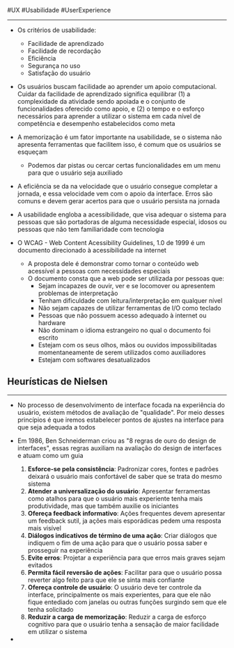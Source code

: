 #UX #Usabilidade #UserExperience

---
- Os critérios de usabilidade:
	- Facilidade de aprendizado
	- Facilidade de recordação
	- Eficiência
	- Segurança no uso
	- Satisfação do usuário
	
- Os usuários buscam facilidade  ao aprender um apoio computacional. Cuidar da facilidade de aprendizado significa equilibrar (1) a complexidade da atividade sendo apoiada e o conjunto de funcionalidades oferecido como apoio, e (2) o tempo e o esforço necessários para aprender a utilizar o sistema em cada nível de competência e desempenho estabelecidos como meta

- A memorização é um fator importante na usabilidade, se o sistema não apresenta ferramentas que facilitem isso, é comum que os usuários se esqueçam
	- Podemos dar pistas ou cercar certas funcionalidades em um menu para que o usuário seja auxiliado

- A eficiência se da na velocidade que o usuário consegue completar a jornada, e essa velocidade vem com o apoio da interface. Erros são comuns e devem gerar acertos para que o usuário persista na jornada

- A usabilidade engloba a acessibilidade, que visa adequar o sistema para pessoas que são portadoras de alguma necessidade especial, idosos ou pessoas que não tem familiaridade com tecnologia

- O WCAG - Web Content Acessibility Guidelines, 1.0 de 1999 é um documento direcionado à acessibilidade na internet
	- A proposta dele é demonstrar como tornar o conteúdo web acessível a pessoas com necessidades especiais
	- O documento consta que a web pode ser utilizada por pessoas que:
		- Sejam incapazes de ouvir, ver e se locomover ou apresentem problemas de interpretação
		- Tenham dificuldade com leitura/interpretação em qualquer nível
		- Não sejam capazes de utilizar ferramentas de I/O como teclado
		- Pessoas que não possuem acesso adequado à internet ou hardware
		- Não dominam o idioma estrangeiro no qual o documento foi escrito
		- Estejam com os seus olhos, mãos ou ouvidos impossibilitadas momentaneamente de serem utilizados como auxiliadores
		- Estejam com softwares desatualizados

## Heurísticas de Nielsen
---

- No processo de desenvolvimento de interface focada na experiência do usuário, existem métodos de avaliação de "qualidade". Por meio desses princípios é que iremos estabelecer pontos de ajustes na interface para que seja adequada a todos

- Em 1986, Ben Schneiderman criou as "8 regras de ouro do design de interfaces", essas regras auxiliam na avaliação do design de interfaces e atuam como um guia
	1. **Esforce-se pela consistência**: Padronizar cores, fontes e padrões deixará o usuário mais confortável de saber que se trata do mesmo sistema
	2. **Atender a universalização do usuário**: Apresentar ferramentas como atalhos para que o usuário mais experiente tenha mais produtividade, mas que também auxilie os iniciantes
	3. **Ofereça feedback informativo**: Ações frequentes devem apresentar um feedback sutil, ja ações mais esporádicas pedem uma resposta mais visível
	4. **Diálogos indicativos de término de uma ação**: Criar diálogos que indiquem o fim de uma ação para que o usuário possa saber e prosseguir na experiência
	5. **Evite erros**: Projetar a experiência para que erros mais graves sejam evitados
	6. **Permita fácil reversão de ações**: Facilitar para que o usuário possa reverter algo feito para que ele se sinta mais confiante
	7. **Ofereça controle de usuário**: O usuário deve ter controle da interface, principalmente os mais experientes, para que ele não fique entediado com janelas ou outras funções surgindo sem que ele tenha solicitado
	8. **Reduzir a carga de memorização**: Reduzir a carga de esforço cognitivo para que o usuário tenha a sensação de maior facilidade em utilizar o sistema

- 
